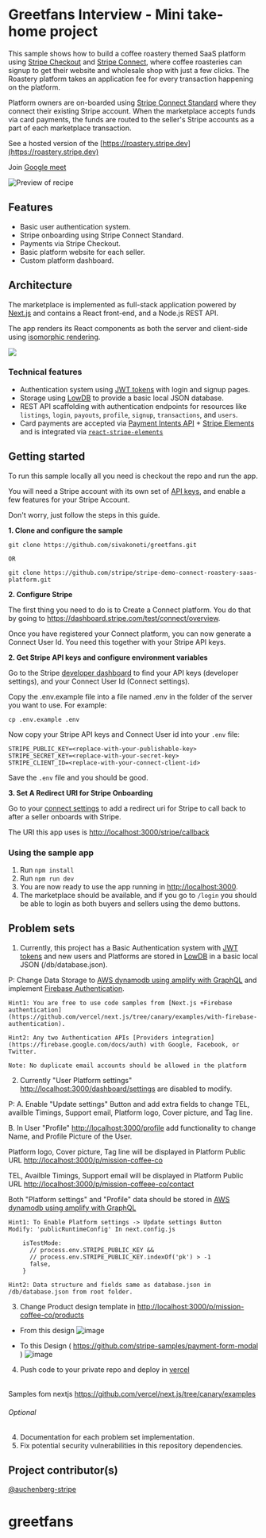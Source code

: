 # Greetfans Interview - Mini take-home project

This sample shows how to build a coffee roastery themed SaaS platform using [Stripe Checkout](http://stripe.com/checkout) and [Stripe Connect](https://stripe.com/connect), where coffee roasteries can signup to get their website and wholesale shop with just a few clicks. The Roastery platform takes an application fee for every transaction happening on the platform.

Platform owners are on-boarded using [Stripe Connect Standard](https://stripe.com/connect) where they connect their existing Stripe account. When the marketplace accepts funds via card payments, the funds are routed to the seller's Stripe accounts as a part of each marketplace transaction.

See a hosted version of the [https://roastery.stripe.dev](https://roastery.stripe.dev)

Join [Google meet](https://meet.google.com/jbi-jmpx-yap)

<img src="./demo.png" alt="Preview of recipe" align="center">

## Features

- Basic user authentication system.
- Stripe onboarding using Stripe Connect Standard.
- Payments via Stripe Checkout.
- Basic platform website for each seller.
- Custom platform dashboard.

## Architecture

The marketplace is implemented as full-stack application powered by [Next.js](https://nextjs.org/) and contains a React front-end, and a Node.js REST API.

The app renders its React components as both the server and client-side using [isomorphic rendering](https://matwrites.com/universal-react-apps-start-with-next-js/).

![](https://matwrites.com/wp-content/uploads/2017/06/Isomorphic-web-apps.png)

### Technical features

- Authentication system using [JWT tokens](https://jwt.io/) with login and signup pages.
- Storage using [LowDB](https://github.com/typicode/lowdb) to provide a basic local JSON database.
- REST API scaffolding with authentication endpoints for resources like `listings`, `login`, `payouts`, `profile`, `signup`, `transactions`, and `users`.
- Card payments are accepted via [Payment Intents API](https://stripe.com/docs/payments/payment-intents) + [Stripe Elements](https://stripe.com/payments/elements) and is integrated via [`react-stripe-elements`](https://github.com/stripe/react-stripe-elements)

## Getting started

To run this sample locally all you need is checkout the repo and run the app.

You will need a Stripe account with its own set of [API keys](https://stripe.com/docs/development#api-keys), and enable a few features for your Stripe Account.

Don't worry, just follow the steps in this guide.

**1. Clone and configure the sample**

```
git clone https://github.com/sivakoneti/greetfans.git

OR

git clone https://github.com/stripe/stripe-demo-connect-roastery-saas-platform.git
```

**2. Configure Stripe**

The first thing you need to do is to Create a Connect platform. You do that by going to https://dashboard.stripe.com/test/connect/overview.

Once you have registered your Connect platform, you can now generate a Connect User Id. You need this together with your Stripe API keys.

**2. Get Stripe API keys and configure environment variables**

Go to the Stripe [developer dashboard](https://dashboard.stripe.com/apikeys) to find your API keys (developer settings), and your Connect User Id (Connect settings).

Copy the .env.example file into a file named .env in the folder of the server you want to use. For example:

```
cp .env.example .env
```

Now copy your Stripe API keys and Connect User id into your `.env` file:

```
STRIPE_PUBLIC_KEY=<replace-with-your-publishable-key>
STRIPE_SECRET_KEY=<replace-with-your-secret-key>
STRIPE_CLIENT_ID=<replace-with-your-connect-client-id>
```

Save the `.env` file and you should be good.

**3. Set A Redirect URI for Stripe Onboarding**

Go to your [connect settings](https://dashboard.stripe.com/settings/applications) to add a redirect uri for Stripe to call back to after a seller onboards with Stripe.

The URI this app uses is [http://localhost:3000/stripe/callback](http://localhost:3000/stripe/callback) 

### Using the sample app

1. Run `npm install`
1. Run `npm run dev`
1. You are now ready to use the app running in [http://localhost:3000](http://localhost:3000).
1. The marketplace should be available, and if you go to `/login` you should be able to login as both buyers and sellers using the demo buttons.

## Problem sets

1. Currently, this project has a Basic Authentication system with [JWT tokens](https://jwt.io/) and new users and Platforms are stored in [LowDB](https://github.com/typicode/lowdb) in a basic local JSON (/db/database.json).
 
P: Change Data Storage to [AWS dynamodb using amplify with GraphQL](https://aws.amazon.com/blogs/mobile/amplify-framework-adds-support-for-aws-lambda-functions-and-amazon-dynamodb-custom-indexes-in-graphql-schemas/) and implement [Firebase Authentication](https://firebase.google.com/docs/auth). 


```
Hint1: You are free to use code samples from [Next.js +Firebase authentication](https://github.com/vercel/next.js/tree/canary/examples/with-firebase-authentication).
 
Hint2: Any two Authentication APIs [Providers integration](https://firebase.google.com/docs/auth) with Google, Facebook, or Twitter.

Note: No duplicate email accounts should be allowed in the platform
```



2. Currently "User Platform settings" [http://localhost:3000/dashboard/settings](http://localhost:3000/dashboard/settings) are disabled to modify.
 
P: A. Enable "Update settings" Button and add extra fields to change TEL, availble Timings, Support email, Platform logo, Cover picture, and Tag line.

   B. In User "Profile" [http://localhost:3000/profile](http://localhost:3000/profile) add functionality to change Name, and Profile Picture of the User.

Platform logo, Cover picture, Tag line will be displayed in Platform Public URL [http://localhost:3000/p/mission-coffee-co](http://localhost:3000/p/mission-coffee-co)

TEL, Availble Timings, Support email will be displayed in Platform Public URL [http://localhost:3000/p/mission-coffeee-co/contact](http://localhost:3000/p/mission-coffeee-co/contact)

Both "Platform settings" and "Profile" data should be stored in [AWS dynamodb using amplify with GraphQL](https://aws.amazon.com/blogs/mobile/amplify-framework-adds-support-for-aws-lambda-functions-and-amazon-dynamodb-custom-indexes-in-graphql-schemas/)
 
```
Hint1: To Enable Platform settings -> Update settings Button
Modify: 'publicRuntimeConfig' In next.config.js 

    isTestMode:
      // process.env.STRIPE_PUBLIC_KEY &&
      // process.env.STRIPE_PUBLIC_KEY.indexOf('pk') > -1
      false,
    }

Hint2: Data structure and fields same as database.json in /db/database.json from root folder.
```
3. Change Product design template in [http://localhost:3000/p/mission-coffee-co/products](http://localhost:3000/p/mission-coffee-co/products) 

- From this design
![image](https://user-images.githubusercontent.com/41994167/103122719-76b52d80-46a7-11eb-8c77-f3d7a45b086a.png)

- To this Design  ( https://github.com/stripe-samples/payment-form-modal )
![image](https://user-images.githubusercontent.com/41994167/103122646-17571d80-46a7-11eb-8646-1fa33378de98.png)


4. Push code to your private repo and deploy in [vercel](https://vercel.com/)

######
Samples fom nextjs https://github.com/vercel/next.js/tree/canary/examples
###### Optional
4. Documentation for each problem set implementation. 
5. Fix potential security vulnerabilities in this repository dependencies.


## Project contributor(s)

[@auchenberg-stripe](https://twitter.com/auchenberg)
# greetfans
